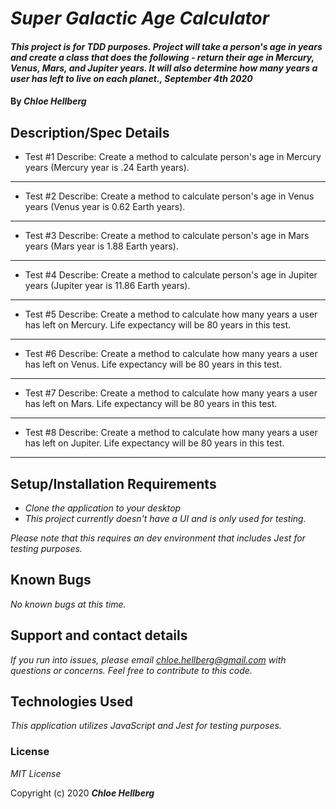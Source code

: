 # _Super Galactic Age Calculator_

#### _This project is for TDD purposes. Project will take a person's age in years and create a class that does the following - return their age in Mercury, Venus, Mars, and Jupiter years. It will also determine how many years a user has left to live on each planet., September 4th 2020_

#### By _**Chloe Hellberg**_

## Description/Spec Details

- Test #1 Describe: Create a method to calculate person's age in Mercury years (Mercury year is .24 Earth years).

---

- Test #2 Describe: Create a method to calculate person's age in Venus years (Venus year is 0.62 Earth years).

---

- Test #3 Describe: Create a method to calculate person's age in Mars years (Mars year is 1.88 Earth years).

---

- Test #4 Describe: Create a method to calculate person's age in Jupiter years (Jupiter year is 11.86 Earth years).

---

- Test #5 Describe: Create a method to calculate how many years a user has left on Mercury. Life expectancy will be 80 years in this test.

---

- Test #6 Describe: Create a method to calculate how many years a user has left on Venus. Life expectancy will be 80 years in this test.

---

- Test #7 Describe: Create a method to calculate how many years a user has left on Mars. Life expectancy will be 80 years in this test.

---

- Test #8 Describe: Create a method to calculate how many years a user has left on Jupiter. Life expectancy will be 80 years in this test.

---

## Setup/Installation Requirements

* _Clone the application to your desktop_
* _This project currently doesn't have a UI and is only used for testing._

_Please note that this requires an dev environment that includes Jest for testing purposes._

## Known Bugs

_No known bugs at this time._

## Support and contact details

_If you run into issues, please email chloe.hellberg@gmail.com with questions or concerns. Feel free to contribute to this code._

## Technologies Used

_This application utilizes JavaScript and Jest for testing purposes._

### License

*MIT License*

Copyright (c) 2020 **_Chloe Hellberg_**
